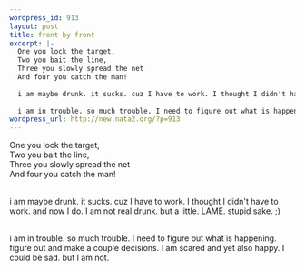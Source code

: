 ```yaml
--- 
wordpress_id: 913
layout: post
title: front by front
excerpt: |-
  One you lock the target,
  Two you bait the line,
  Three you slowly spread the net
  And four you catch the man!
  
  i am maybe drunk. it sucks. cuz I have to work. I thought I didn't have to work. and now I do. I am not real drunk. but a little. LAME. stupid sake. ;) 
  
  i am in trouble. so much trouble. I need to figure out what is happening. figure out and make...
wordpress_url: http://new.nata2.org/?p=913
---
```

One you lock the target,<br/>
Two you bait the line,<br/>
Three you slowly spread the net<br/>
And four you catch the man!<br/><br/>

i am maybe drunk. it sucks. cuz I have to work. I thought I didn't have to work. and now I do. I am not real drunk. but a little. LAME. stupid sake. ;) <br/><br/>

i am in trouble. so much trouble. I need to figure out what is happening. figure out and make a couple decisions. I am scared and yet also happy. I could be sad. but I am not.<br/><br/>

